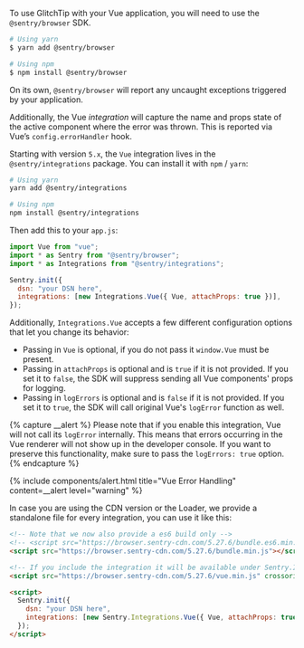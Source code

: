 To use GlitchTip with your Vue application, you will need to use the `@sentry/browser` SDK.

```bash
# Using yarn
$ yarn add @sentry/browser

# Using npm
$ npm install @sentry/browser
```

On its own, `@sentry/browser` will report any uncaught exceptions triggered by your application.

Additionally, the Vue _integration_ will capture the name and props state of the active component where the error was thrown. This is reported via Vue’s `config.errorHandler` hook.

Starting with version `5.x`, the `Vue` integration lives in the `@sentry/integrations` package.
You can install it with `npm` / `yarn`:

```bash
# Using yarn
yarn add @sentry/integrations

# Using npm
npm install @sentry/integrations
```

Then add this to your `app.js`:

```javascript
import Vue from "vue";
import * as Sentry from "@sentry/browser";
import * as Integrations from "@sentry/integrations";

Sentry.init({
  dsn: "your DSN here",
  integrations: [new Integrations.Vue({ Vue, attachProps: true })],
});
```

Additionally, `Integrations.Vue` accepts a few different configuration options that let you change its behavior:

- Passing in `Vue` is optional, if you do not pass it `window.Vue` must be present.
- Passing in `attachProps` is optional and is `true` if it is not provided. If you set it to `false`, the SDK will suppress sending all Vue components' props for logging.
- Passing in `logErrors` is optional and is `false` if it is not provided. If you set it to `true`, the SDK will call original Vue's `logError` function as well.

{% capture __alert %}
Please note that if you enable this integration, Vue will not call its `logError` internally. This means that errors occurring in the Vue renderer will not show up in the developer console.
If you want to preserve this functionality, make sure to pass the `logErrors: true` option.
{% endcapture %}

{% include components/alert.html
  title="Vue Error Handling"
  content=__alert
  level="warning"
%}

In case you are using the CDN version or the Loader, we provide a standalone file for every integration, you can use it
like this:

```html
<!-- Note that we now also provide a es6 build only -->
<!-- <script src="https://browser.sentry-cdn.com/5.27.6/bundle.es6.min.js" integrity="{% sdk_cdn_checksum sentry.javascript.browser latest bundle.es6.min.js %}" crossorigin="anonymous"></script> -->
<script src="https://browser.sentry-cdn.com/5.27.6/bundle.min.js"></script>

<!-- If you include the integration it will be available under Sentry.Integrations.Vue -->
<script src="https://browser.sentry-cdn.com/5.27.6/vue.min.js" crossorigin="anonymous"></script>

<script>
  Sentry.init({
    dsn: "your DSN here",
    integrations: [new Sentry.Integrations.Vue({ Vue, attachProps: true })],
  });
</script>
```
